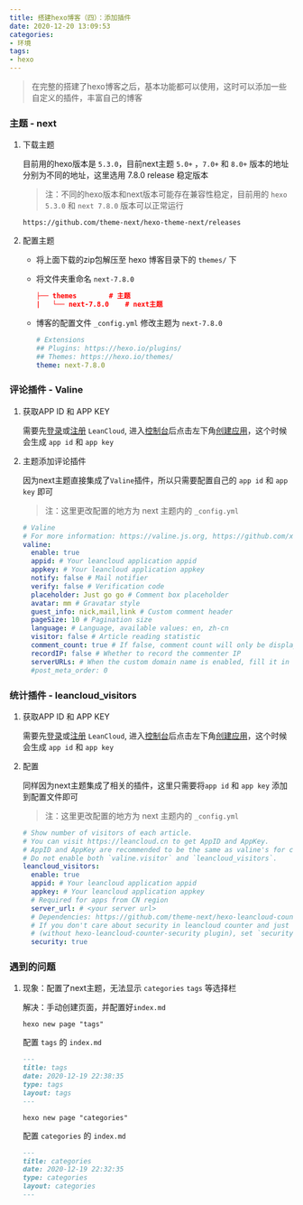 ```yaml
---
title: 搭建hexo博客（四）：添加插件
date: 2020-12-20 13:09:53
categories: 
- 环境
tags:
- hexo
---
```


> 在完整的搭建了hexo博客之后，基本功能都可以使用，这时可以添加一些自定义的插件，丰富自己的博客

### 主题 - next

1. 下载主题

   目前用的hexo版本是 `5.3.0`，目前next主题 `5.0+` ，`7.0+` 和 `8.0+` 版本的地址分别为不同的地址，这里选用 7.8.0 release 稳定版本

   > 注：不同的hexo版本和next版本可能存在兼容性稳定，目前用的 `hexo 5.3.0` 和 `next 7.8.0` 版本可以正常运行

   ```http
   https://github.com/theme-next/hexo-theme-next/releases
   ```

2. 配置主题

   -  将上面下载的zip包解压至 hexo 博客目录下的 `themes/` 下

   - 将文件夹重命名 `next-7.8.0`

     ```json
     ├── themes        # 主题
     |   └── next-7.8.0    # next主题
     ```

   - 博客的配置文件 `_config.yml` 修改主题为 `next-7.8.0`

     ```yaml
     # Extensions
     ## Plugins: https://hexo.io/plugins/
     ## Themes: https://hexo.io/themes/
     theme: next-7.8.0
     ```



### 评论插件 - Valine

1. 获取APP ID 和 APP KEY

   需要先[登录](https://leancloud.cn/dashboard/login.html#/signin)或[注册](https://leancloud.cn/dashboard/login.html#/signup) `LeanCloud`, 进入[控制台](https://leancloud.cn/dashboard/applist.html#/apps)后点击左下角[创建应用](https://leancloud.cn/dashboard/applist.html#/newapp)，这个时候会生成 `app id` 和 `app key` 

2. 主题添加评论插件

   因为next主题直接集成了`Valine`插件，所以只需要配置自己的 `app id` 和 `app key` 即可

   > 注：这里更改配置的地方为 next 主题内的 `_config.yml`

   ```yaml
   # Valine
   # For more information: https://valine.js.org, https://github.com/xCss/Valine
   valine:
     enable: true
     appid: # Your leancloud application appid
     appkey: # Your leancloud application appkey
     notify: false # Mail notifier
     verify: false # Verification code
     placeholder: Just go go # Comment box placeholder
     avatar: mm # Gravatar style
     guest_info: nick,mail,link # Custom comment header
     pageSize: 10 # Pagination size
     language: # Language, available values: en, zh-cn
     visitor: false # Article reading statistic
     comment_count: true # If false, comment count will only be displayed in post page, not in home page
     recordIP: false # Whether to record the commenter IP
     serverURLs: # When the custom domain name is enabled, fill it in here (it will be detected automatically by default, no need to fill in)
     #post_meta_order: 0
   ```



### 统计插件 - leancloud_visitors

1. 获取APP ID 和 APP KEY

   需要先[登录](https://leancloud.cn/dashboard/login.html#/signin)或[注册](https://leancloud.cn/dashboard/login.html#/signup) `LeanCloud`, 进入[控制台](https://leancloud.cn/dashboard/applist.html#/apps)后点击左下角[创建应用](https://leancloud.cn/dashboard/applist.html#/newapp)，这个时候会生成 `app id` 和 `app key` 

2. 配置

   同样因为next主题集成了相关的插件，这里只需要将`app id` 和 `app key` 添加到配置文件即可

   > 注：这里更改配置的地方为 next 主题内的 `_config.yml`

   ```yaml
   # Show number of visitors of each article.
   # You can visit https://leancloud.cn to get AppID and AppKey.
   # AppID and AppKey are recommended to be the same as valine's for counter compatibility.
   # Do not enable both `valine.visitor` and `leancloud_visitors`.
   leancloud_visitors:
     enable: true
     appid: # Your leancloud application appid
     appkey: # Your leancloud application appkey
     # Required for apps from CN region
     server_url: # <your server url>
     # Dependencies: https://github.com/theme-next/hexo-leancloud-counter-security
     # If you don't care about security in leancloud counter and just want to use it directly
     # (without hexo-leancloud-counter-security plugin), set `security` to `false`.
     security: true
   ```



### 遇到的问题

1. 现象：配置了next主题，无法显示 `categories` `tags` 等选择栏

   解决：手动创建页面，并配置好`index.md`

   ```shell
   hexo new page "tags"
   ```

   配置 `tags` 的 `index.md`

   ```markdown
   ---
   title: tags
   date: 2020-12-19 22:38:35
   type: tags
   layout: tags
   ---
   ```

   ```shell
   hexo new page "categories"
   ```

   配置 `categories` 的 `index.md`

   ```markdown
   ---
   title: categories
   date: 2020-12-19 22:32:35
   type: categories
   layout: categories
   ---
   ```

   